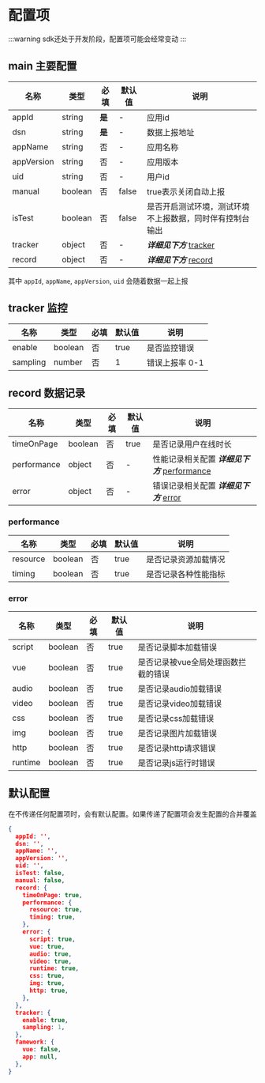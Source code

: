 # 配置项

:::warning
sdk还处于开发阶段，配置项可能会经常变动
:::

## main 主要配置
| 名称                | 类型                 | 必填   | 默认值    | 说明                          |
| ------------------- | -------------------- | ------ | --------- | ----------------------------- |
| appId                 | string               | **是** | -         | 应用id                      |
| dsn                 | string               | **是** | -         | 数据上报地址                      |
| appName                 | string           | 否 | -         | 应用名称                      |
| appVersion                 | string        | 否 | -         | 应用版本                      |
| uid                 | string               | 否 | -         | 用户id                      |
| manual                 | boolean               | 否 | false        | true表示关闭自动上报                      |
| isTest             | boolean               | 否     | false         | 是否开启测试环境，测试环境不上报数据，同时伴有控制台输出            |
| tracker             | object               | 否     | -         | ***详细见下方***  [tracker](#tracker-监控)                    |
| record              | object               | 否     | -         | ***详细见下方*** [record](#record-数据记录)      |

其中 `appId`, `appName`, `appVersion`, `uid` 会随着数据一起上报

## tracker 监控
| 名称                | 类型                 | 必填   | 默认值    | 说明                          |
| ------------------- | -------------------- | ------ | --------- | ----------------------------- |
| enable               | boolean               | 否     | true         | 是否监控错误                      |
| sampling             | number               | 否     | 1         | 错误上报率 0-1            |


## record 数据记录
| 名称                | 类型                 | 必填   | 默认值    | 说明                          |
| ------------------- | -------------------- | ------ | --------- | ----------------------------- |
| timeOnPage               | boolean               | 否     | true         | 是否记录用户在线时长       |
| performance             | object               | 否     | -        | 性能记录相关配置   ***详细见下方***   [performance](#performance)      |
| error             | object               | 否     | -        | 错误记录相关配置    ***详细见下方*** [error](#error)       |

### performance

| 名称                | 类型                 | 必填   | 默认值    | 说明                          |
| ------------------- | -------------------- | ------ | --------- | ----------------------------- |
| resource               | boolean               | 否     | true         | 是否记录资源加载情况   |
| timing               | boolean               | 否     | true         | 是否记录各种性能指标   |

### error

| 名称                | 类型                 | 必填   | 默认值    | 说明                          |
| ------------------- | -------------------- | ------ | --------- | ----------------------------- |
| script               | boolean               | 否     | true         | 是否记录脚本加载错误   |
| vue               | boolean               | 否     | true         | 是否记录被vue全局处理函数拦截的错误   |
| audio               | boolean               | 否     | true         | 是否记录audio加载错误   |
| video               | boolean               | 否     | true         | 是否记录video加载错误   |
| css               | boolean               | 否     | true         | 是否记录css加载错误   |
| img               | boolean               | 否     | true         | 是否记录图片加载错误   |
| http               | boolean               | 否     | true         | 是否记录http请求错误   |
| runtime               | boolean               | 否     | true         | 是否记录js运行时错误   |

## 默认配置
在不传递任何配置项时，会有默认配置。如果传递了配置项会发生配置的合并覆盖

```json
{
  appId: '',
  dsn: '',
  appName: '',
  appVersion: '',
  uid: '',
  isTest: false,
  manual: false,
  record: {
    timeOnPage: true,
    performance: {
      resource: true,
      timing: true,
    },
    error: {
      script: true,
      vue: true,
      audio: true,
      video: true,
      runtime: true,
      css: true,
      img: true,
      http: true,
    },
  },
  tracker: {
    enable: true,
    sampling: 1,
  },
  famework: {
    vue: false,
    app: null,
  },
}
```